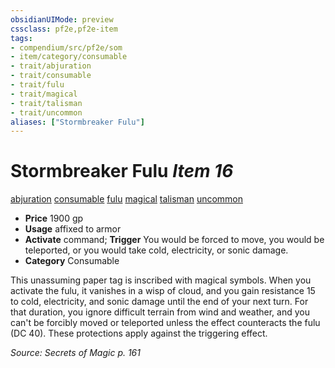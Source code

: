 ```yaml
---
obsidianUIMode: preview
cssclass: pf2e,pf2e-item
tags:
- compendium/src/pf2e/som
- item/category/consumable
- trait/abjuration
- trait/consumable
- trait/fulu
- trait/magical
- trait/talisman
- trait/uncommon
aliases: ["Stormbreaker Fulu"]
---
```

# Stormbreaker Fulu *Item 16*  
[abjuration](rules/traits/abjuration.md "Abjuration School Trait")  [consumable](rules/traits/consumable.md "Consumable Item Trait")  [fulu](rules/traits/fulu-som.md "Fulu Item Trait")  [magical](rules/traits/magical.md "Magical Item Trait")  [talisman](rules/traits/talisman.md "Talisman Item Trait")  [uncommon](rules/traits/uncommon.md "Uncommon Rarity Trait")  

- **Price** 1900 gp
- **Usage** affixed to armor
- **Activate** command; **Trigger** You would be forced to move, you would be teleported, or you would take cold, electricity, or sonic damage.
- **Category** Consumable

This unassuming paper tag is inscribed with magical symbols. When you activate the fulu, it vanishes in a wisp of cloud, and you gain resistance 15 to cold, electricity, and sonic damage until the end of your next turn. For that duration, you ignore difficult terrain from wind and weather, and you can't be forcibly moved or teleported unless the effect counteracts the fulu (DC 40). These protections apply against the triggering effect.

*Source: Secrets of Magic p. 161*